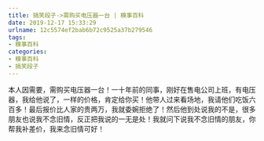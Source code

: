 ```yaml
---
title: 搞笑段子->需购买电压器一台 | 糗事百科
date: 2019-12-17 15:33:29
urlname: 12c5574ef2bab6b72c9525a37b279546
tags: 
- 糗事百科
categories:
- 糗事百科
- 搞笑段子
---
```

本人因需要，需购买电压器一台！一十年前的同事，刚好在售电公司上班，有电压器，我给他说了，一样的价格，肯定给你买！他带人过来看场地，我请他们吃饭六百多！最后报价比人家的贵两万，我就委婉拒绝了！然后他到处说我的不是，很多朋友也说我不念旧情，反正把我说的一无是处！我就问下说我不念旧情的朋友，你帮我补差价，我来念旧情可好！


